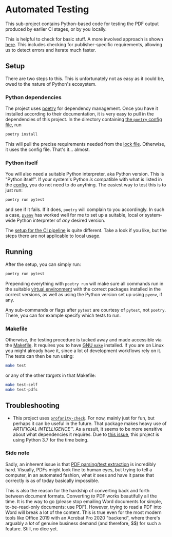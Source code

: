 # Automated Testing

This sub-project contains Python-based code for testing the PDF output produced by
earlier CI stages, or by you locally.

This is helpful to check for basic stuff.
A more involved approach is shown [here](https://blog.martisak.se/2020/05/16/latex-test-cases/).
This includes checking for publisher-specific requirements, allowing us to detect errors
and iterate much faster.

## Setup

There are two steps to this.
This is unfortunately not as easy as it could be, owed to the nature of Python's
ecosystem.

### Python dependencies

The project uses [poetry](https://python-poetry.org/docs/#installation) for dependency
management.
Once you have it installed according to their documentation, it is very easy to pull in
the dependencies of this project.
In the directory containing [the `poetry` config file](pyproject.toml), run

```bash
poetry install
```

This will pull the precise requirements needed from the [lock file](poetry.lock).
Otherwise, it uses the config file.
That's it... almost.

### Python itself

You will also need a suitable Python interpreter, aka Python version.
This is "Python itself".
If your system's Python *is* compatible with what is listed in the [config](pyproject.toml),
you do not need to do anything.
The easiest way to test this is to just run:

```bash
poetry run pytest
```

and see if it fails.
If it does, `poetry` will complain to you accordingly.
In such a case, [`pyenv`](https://github.com/pyenv/pyenv) has worked well for me to set
up a suitable, local or system-wide Python interpreter of *any* desired version.

The [setup for the CI pipeline](../.gitlab-ci.yml) is quite different.
Take a look if you like, but the steps there are not applicable to local usage.

## Running

After the setup, you can simply run:

```bash
poetry run pytest
```

Prepending everything with `poetry run` will make sure all commands run in the suitable
[virtual environment](https://docs.python.org/3/tutorial/venv.html) with the correct
packages installed in the correct versions, as well as using the Python version set up
using `pyenv`, if any.

Any sub-commands or flags after `pytest` are courtesy of `pytest`, not `poetry`.
There, you can for example specify which tests to run.

### Makefile

Otherwise, the testing procedure is tucked away and made accessible via the [Makefile](Makefile).
It requires you to have [GNU `make`](https://www.gnu.org/software/make/) installed.
If you are on Linux you might already have it, since a lot of development workflows rely
on it.
The tests can then be run using:

```bash
make test
```

or any of the other *targets* in that Makefile:

```bash
make test-self
make test-pdfs
```

## Troubleshooting

- This project uses [`profanity-check`](https://pypi.org/project/profanity-check/).
  For now, mainly just for fun, but perhaps it can be useful in the future.
  That package makes heavy use of *ARTIFICIAL INTELLIGENCE™*.
  As a result, it seems to be more sensitive about what dependencies it requires.
  Due to [this issue](https://github.com/vzhou842/profanity-check/issues/15), this
  project is using Python 3.7 for the time being.

### Side note

Sadly, an inherent issue is that [PDF parsing/text extraction](https://news.ycombinator.com/item?id=22473263)
is incredibly hard.
Visually, PDFs might look fine to human eyes, but trying to tell a computer, in an
automated fashion, what *it* sees and have it parse that correctly is as of today
basically impossible.

This is also the reason for the hardship of converting back and forth between document
formats.
Converting *to* PDF works beautifully all the time.
It is the way to go (please stop emailing Word documents for simple, to-be-read-only
documents: use PDF).
However, trying to read a PDF into Word will break a lot of the content.
This is true even for the most modern tools like Office 2019 with an Acrobat Pro 2020
"backend", where there's arguably a *lot* of genuine business demand (and therefore, $$)
for such a feature.
Still, no dice yet.
